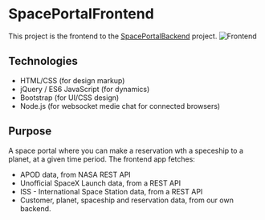 # SpacePortalFrontend
This project is the frontend to the [SpacePortalBackend](https://github.com/RonniKahalani/SpacePortalBackend) project.
![Frontend](https://user-images.githubusercontent.com/8819076/186982448-eb34f465-60ae-4706-81d6-263b153c9b6c.png)

## Technologies
- HTML/CSS (for design markup)
- jQuery / ES6 JavaScript (for dynamics)
- Bootstrap (for UI/CSS design)
- Node.js (for websocket medie chat for connected browsers)

## Purpose
A space portal where you can make a reservation wth a speceship to a planet, at a given time period.
The frontend app fetches:
- APOD data, from NASA REST API 
- Unofficial SpaceX Launch data, from a REST API
- ISS - International Space Station data, from a REST API
- Customer, planet, spaceship and reservation data, from our own backend.
